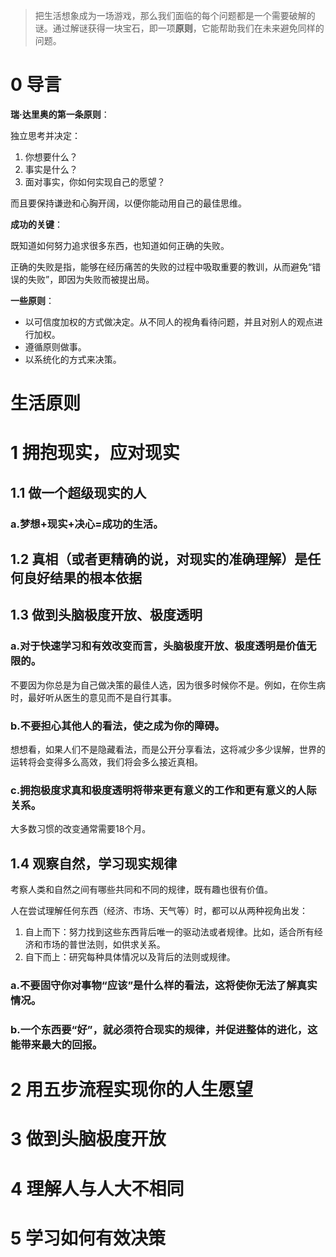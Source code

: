 > 把生活想象成为一场游戏，那么我们面临的每个问题都是一个需要破解的谜。通过解谜获得一块宝石，即一项**原则**，它能帮助我们在未来避免同样的问题。

# 0 导言

**瑞·达里奥的第一条原则**：

独立思考并决定：

1. 你想要什么？
2. 事实是什么？
3. 面对事实，你如何实现自己的愿望？

而且要保持谦逊和心胸开阔，以便你能动用自己的最佳思维。

**成功的关键**：

既知道如何努力追求很多东西，也知道如何正确的失败。

正确的失败是指，能够在经历痛苦的失败的过程中吸取重要的教训，从而避免“错误的失败”，即因为失败而被提出局。

**一些原则**：

- 以可信度加权的方式做决定。从不同人的视角看待问题，并且对别人的观点进行加权。
- 遵循原则做事。
- 以系统化的方式来决策。

# 生活原则

# 1 拥抱现实，应对现实

## 1.1 做一个超级现实的人

### a.梦想+现实+决心=成功的生活。

## 1.2 真相（或者更精确的说，对现实的准确理解）是任何良好结果的根本依据

## 1.3 做到头脑极度开放、极度透明

### a.对于快速学习和有效改变而言，头脑极度开放、极度透明是价值无限的。

不要因为你总是为自己做决策的最佳人选，因为很多时候你不是。例如，在你生病时，最好听从医生的意见而不是自行其事。

### b.不要担心其他人的看法，使之成为你的障碍。

想想看，如果人们不是隐藏看法，而是公开分享看法，这将减少多少误解，世界的运转将会变得多么高效，我们将会多么接近真相。

### c.拥抱极度求真和极度透明将带来更有意义的工作和更有意义的人际关系。

大多数习惯的改变通常需要18个月。

## 1.4 观察自然，学习现实规律

考察人类和自然之间有哪些共同和不同的规律，既有趣也很有价值。

人在尝试理解任何东西（经济、市场、天气等）时，都可以从两种视角出发：

1. 自上而下：努力找到这些东西背后唯一的驱动法或者规律。比如，适合所有经济和市场的普世法则，如供求关系。
2. 自下而上：研究每种具体情况以及背后的法则或规律。

### a.不要固守你对事物“应该”是什么样的看法，这将使你无法了解真实情况。

### b.一个东西要“好”，就必须符合现实的规律，并促进整体的进化，这能带来最大的回报。

# 2 用五步流程实现你的人生愿望

# 3 做到头脑极度开放

# 4 理解人与人大不相同

# 5 学习如何有效决策
